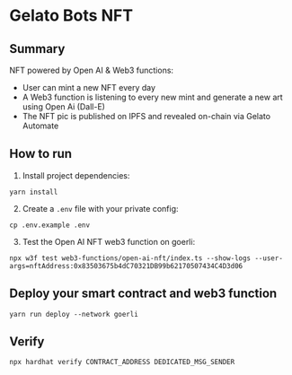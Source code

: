 # Gelato Bots NFT

## Summary

NFT powered by Open AI & Web3 functions:
- User can mint a new NFT every day
- A Web3 function is listening to every new mint and generate a new art using Open Ai (Dall-E)
- The NFT pic is published on IPFS and revealed on-chain via Gelato Automate

## How to run

1. Install project dependencies:
```
yarn install
```

2. Create a `.env` file with your private config:
```
cp .env.example .env
```

3. Test the Open AI NFT web3 function on goerli:
```
npx w3f test web3-functions/open-ai-nft/index.ts --show-logs --user-args=nftAddress:0x83503675b4dC70321DB99b62170507434C4D3d06
```

## Deploy your smart contract and web3 function
```
yarn run deploy --network goerli
```

## Verify
```
npx hardhat verify CONTRACT_ADDRESS DEDICATED_MSG_SENDER
```